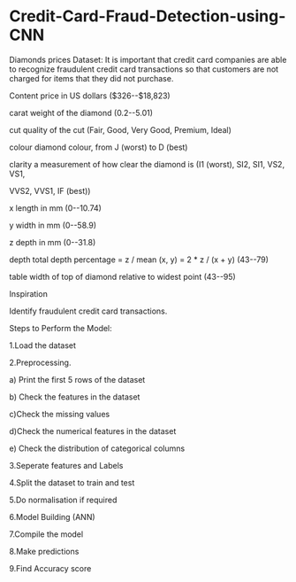 # Credit-Card-Fraud-Detection-using-CNN

Diamonds prices Dataset:
It is important that credit card companies are able to recognize fraudulent
credit card transactions so that customers are not charged for items that they did not
purchase.


Content
price in US dollars (\$326--\$18,823)

carat weight of the diamond (0.2--5.01)

cut quality of the cut (Fair, Good, Very Good, Premium, Ideal)

colour diamond colour, from J (worst) to D (best)

clarity a measurement of how clear the diamond is (I1 (worst), SI2, SI1, VS2, VS1,

VVS2, VVS1, IF (best))

x length in mm (0--10.74)

y width in mm (0--58.9)

z depth in mm (0--31.8)

depth total depth percentage = z / mean (x, y) = 2 * z / (x + y) (43--79)

table width of top of diamond relative to widest point (43--95)


Inspiration

Identify fraudulent credit card transactions.



Steps to Perform the Model:

1.Load the dataset

2.Preprocessing.

a) Print the first 5 rows of the dataset

b) Check the features in the dataset

c)Check the missing values

d)Check the numerical features in the dataset

e) Check the distribution of categorical columns

3.Seperate features and Labels

4.Split the dataset to train and test

5.Do normalisation if required

6.Model Building (ANN)

7.Compile the model

8.Make predictions

9.Find Accuracy score 
